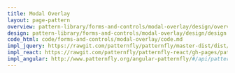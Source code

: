 ```yaml
---
title: Modal Overlay
layout: page-pattern
overview: pattern-library/forms-and-controls/modal-overlay/design/overview.md
design: pattern-library/forms-and-controls/modal-overlay/design/design.md
code_html: code/forms-and-controls/modal-overlay/code.md
impl_jquery: https://rawgit.com/patternfly/patternfly/master-dist/dist/tests/modals.html
impl_react: https://rawgit.com/patternfly/patternfly-react/gh-pages/patternfly-3/index.html?selectedKind=patternfly-react%2FWidgets%2FModal%20Overlay&selectedStory=Modal
impl_angular: http://www.patternfly.org/angular-patternfly/#/api/patternfly.modals.componenet:pfModalOverlay
---
```


